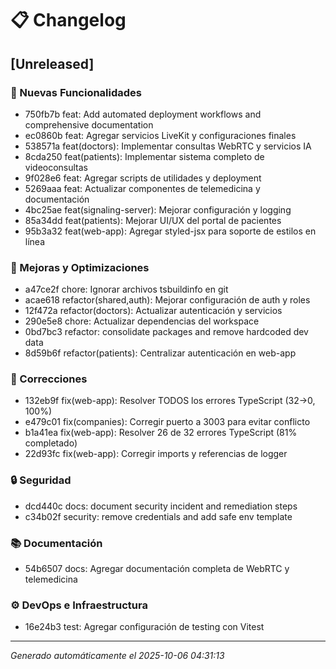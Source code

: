 # 📋 Changelog

## [Unreleased]

### 🚀 Nuevas Funcionalidades
- 750fb7b feat: Add automated deployment workflows and comprehensive documentation
- ec0860b feat: Agregar servicios LiveKit y configuraciones finales
- 538571a feat(doctors): Implementar consultas WebRTC y servicios IA
- 8cda250 feat(patients): Implementar sistema completo de videoconsultas
- 9f028e6 feat: Agregar scripts de utilidades y deployment
- 5269aaa feat: Actualizar componentes de telemedicina y documentación
- 4bc25ae feat(signaling-server): Mejorar configuración y logging
- 85a34dd feat(patients): Mejorar UI/UX del portal de pacientes
- 95b3a32 feat(web-app): Agregar styled-jsx para soporte de estilos en línea

### 🔧 Mejoras y Optimizaciones
- a47ce2f chore: Ignorar archivos tsbuildinfo en git
- acae618 refactor(shared,auth): Mejorar configuración de auth y roles
- 12f472a refactor(doctors): Actualizar autenticación y servicios
- 290e5e8 chore: Actualizar dependencias del workspace
- 0bd7bc3 refactor: consolidate packages and remove hardcoded dev data
- 8d59b6f refactor(patients): Centralizar autenticación en web-app

### 🐛 Correcciones
- 132eb9f fix(web-app): Resolver TODOS los errores TypeScript (32→0, 100%)
- e479c01 fix(companies): Corregir puerto a 3003 para evitar conflicto
- b1a41ea fix(web-app): Resolver 26 de 32 errores TypeScript (81% completado)
- 22d93fc fix(web-app): Corregir imports y referencias de logger

### 🔒 Seguridad
- dcd440c docs: document security incident and remediation steps
- c34b02f security: remove credentials and add safe env template

### 📚 Documentación
- 54b6507 docs: Agregar documentación completa de WebRTC y telemedicina

### ⚙️ DevOps e Infraestructura
- 16e24b3 test: Agregar configuración de testing con Vitest

---


*Generado automáticamente el 2025-10-06 04:31:13*
